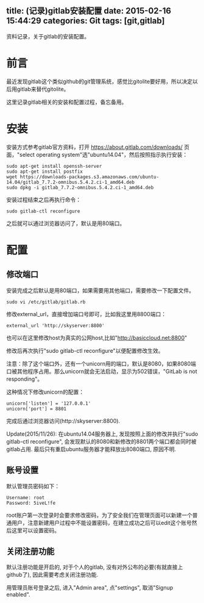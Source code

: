 title: (记录)gitlab安装配置
date: 2015-02-16 15:44:29
categories: Git
tags: [git,gitlab]
---

资料记录，关于gitlab的安装配置。

<!--more-->

#  前言

最近发现gitlab这个类似github的git管理系统，感觉比gitolite要好用，所以决定以后用gitlab来替代gitolite。

这里记录gitlab相关的安装和配置过程，备忘备用。

# 安装

安装方式参考gitlab官方资料，打开 https://about.gitlab.com/downloads/ 页面，"select operating system"选"ubuntu14.04"，然后按照指示执行安装：

	sudo apt-get install openssh-server
	sudo apt-get install postfix
	wget https://downloads-packages.s3.amazonaws.com/ubuntu-14.04/gitlab_7.7.2-omnibus.5.4.2.ci-1_amd64.deb
	sudo dpkg -i gitlab_7.7.2-omnibus.5.4.2.ci-1_amd64.deb

安装过程结束之后再执行命令：

	sudo gitlab-ctl reconfigure

之后就可以通过浏览器访问了，默认是用80端口。

# 配置

## 修改端口

安装完成之后默认是用80端口，如果需要用其他端口，需要修改一下配置文件。

	sudo vi /etc/gitlab/gitlab.rb

修改external_url，直接增加端口号即可，比如我这里用8800端口：

	external_url 'http://skyserver:8800'

也可以在这里修改host为真实的公网host,比如"http://basiccloud.net:8800"

修改后再次执行"sudo gitlab-ctl reconfigure"以便配置修改生效。

注意：除了这个端口外，还有一个unicorn用的端口，默认是8080，如果8080端口被其他程序占用。那么unicorn就会无法启动，显示为502错误，"GitLab is not responding"。

这种情况下修改unicorn的配置：

	unicorn['listen'] = '127.0.0.1'
	unicorn['port'] = 8801

完成后通过浏览器访问(http://skyserver:8800).

Update(2015/11/26): 在ubuntu14.04服务器上, 发现按照上面的修改并执行"sudo gitlab-ctl reconfigure", 会发现默认的8080和新修改的8801两个端口都会同时被gitlab占用. 最后只有重启ubuntu服务器才能释放出8080端口, 原因不明.

## 账号设置

默认管理员密码如下：

	Username: root
	Password: 5iveL!fe

root账户第一次登录时会要求修改密码，为了安全我们在管理页面可以新建一个普通用户，注意新建用户过程中不能设置密码，在建立成功之后可以edit这个账号然后这里可以设置密码。

## 关闭注册功能

默认注册功能是开启的, 对于个人的gitlab, 没有对外公布的必要(有就直接上github了), 因此需要考虑关闭注册功能.

用管理员账号登录之后, 进入"Admin area", 点"settings", 取消"Signup enabled".

